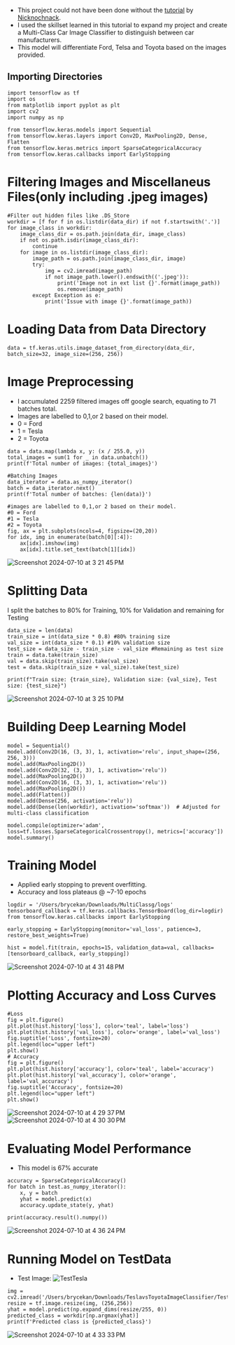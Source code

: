 

- This project could not have been done without the [tutorial](https://youtu.be/jztwpsIzEGc?si=EYYvCAhanVw8xWEP) by [Nicknochnack](https://github.com/nicknochnack/ImageClassification).
- I used the skillset learned in this tutorial to expand my project and create a Multi-Class Car Image Classifier to distinguish between car manufacturers. 
- This model will differentiate Ford, Telsa and Toyota based on the images provided.
## Importing Directories

```
import tensorflow as tf
import os
from matplotlib import pyplot as plt
import cv2
import numpy as np

from tensorflow.keras.models import Sequential
from tensorflow.keras.layers import Conv2D, MaxPooling2D, Dense, Flatten
from tensorflow.keras.metrics import SparseCategoricalAccuracy
from tensorflow.keras.callbacks import EarlyStopping
```

# Filtering Images and Miscellaneus Files(only including .jpeg images)
```
#Filter out hidden files like .DS_Store
workdir = [f for f in os.listdir(data_dir) if not f.startswith('.')]
for image_class in workdir: 
    image_class_dir = os.path.join(data_dir, image_class)
    if not os.path.isdir(image_class_dir):
        continue
    for image in os.listdir(image_class_dir):
        image_path = os.path.join(image_class_dir, image)
        try: 
            img = cv2.imread(image_path)
            if not image_path.lower().endswith(('.jpeg')):
                print('Image not in ext list {}'.format(image_path))
                os.remove(image_path)
        except Exception as e: 
            print('Issue with image {}'.format(image_path))
```

# Loading Data from Data Directory
```
data = tf.keras.utils.image_dataset_from_directory(data_dir, batch_size=32, image_size=(256, 256))
```
# Image Preprocessing
- I accumulated 2259 filtered images off google search, equating to 71 batches total.
- Images are labelled to 0,1,or 2 based on their model.
- 0 = Ford
- 1 = Tesla
- 2 = Toyota
```
data = data.map(lambda x, y: (x / 255.0, y))
total_images = sum(1 for _ in data.unbatch())
print(f'Total number of images: {total_images}')

#Batching Images
data_iterator = data.as_numpy_iterator()
batch = data_iterator.next()
print(f'Total number of batches: {len(data)}')

#images are labelled to 0,1,or 2 based on their model.
#0 = Ford
#1 = Tesla
#2 = Toyota
fig, ax = plt.subplots(ncols=4, figsize=(20,20))
for idx, img in enumerate(batch[0][:4]):
    ax[idx].imshow(img)
    ax[idx].title.set_text(batch[1][idx])
```
![Screenshot 2024-07-10 at 3 21 45 PM](https://github.com/brycekan123/Multi-Class-Car-Image-Classifier/assets/119905092/d5dbcd95-4275-49aa-9b2a-8fb23eb1e31d)

# Splitting Data
I split the batches to 80% for Training, 10% for Validation and remaining for Testing
```
data_size = len(data)
train_size = int(data_size * 0.8) #80% training size
val_size = int(data_size * 0.1) #10% validation size  
test_size = data_size - train_size - val_size #Remaining as test size
train = data.take(train_size)
val = data.skip(train_size).take(val_size)
test = data.skip(train_size + val_size).take(test_size)

print(f"Train size: {train_size}, Validation size: {val_size}, Test size: {test_size}")
```
![Screenshot 2024-07-10 at 3 25 10 PM](https://github.com/brycekan123/Multi-Class-Car-Image-Classifier/assets/119905092/ac606ea8-ce7d-4166-8426-2c95eb1494d7)

# Building Deep Learning Model
```
model = Sequential()
model.add(Conv2D(16, (3, 3), 1, activation='relu', input_shape=(256, 256, 3)))
model.add(MaxPooling2D())
model.add(Conv2D(32, (3, 3), 1, activation='relu'))
model.add(MaxPooling2D())
model.add(Conv2D(16, (3, 3), 1, activation='relu'))
model.add(MaxPooling2D())
model.add(Flatten())
model.add(Dense(256, activation='relu'))
model.add(Dense(len(workdir), activation='softmax'))  # Adjusted for multi-class classification

model.compile(optimizer='adam', loss=tf.losses.SparseCategoricalCrossentropy(), metrics=['accuracy'])
model.summary()
```

# Training Model
- Applied early stopping to prevent overfitting.
- Accuracy and loss plateaus @ ~7-10 epochs
```
logdir = '/Users/brycekan/Downloads/MultiClassg/logs'
tensorboard_callback = tf.keras.callbacks.TensorBoard(log_dir=logdir)
from tensorflow.keras.callbacks import EarlyStopping

early_stopping = EarlyStopping(monitor='val_loss', patience=3, restore_best_weights=True)

hist = model.fit(train, epochs=15, validation_data=val, callbacks=[tensorboard_callback, early_stopping])
```
![Screenshot 2024-07-10 at 4 31 48 PM](https://github.com/brycekan123/Multi-Class-Car-Image-Classifier/assets/119905092/577d0667-2de6-414e-9962-e9d28725be73)

# Plotting Accuracy and Loss Curves
```
#Loss
fig = plt.figure()
plt.plot(hist.history['loss'], color='teal', label='loss')
plt.plot(hist.history['val_loss'], color='orange', label='val_loss')
fig.suptitle('Loss', fontsize=20)
plt.legend(loc="upper left")
plt.show()
# Accuracy
fig = plt.figure()
plt.plot(hist.history['accuracy'], color='teal', label='accuracy')
plt.plot(hist.history['val_accuracy'], color='orange', label='val_accuracy')
fig.suptitle('Accuracy', fontsize=20)
plt.legend(loc="upper left")
plt.show()
```
![Screenshot 2024-07-10 at 4 29 37 PM](https://github.com/brycekan123/Multi-Class-Car-Image-Classifier/assets/119905092/c0607ce0-07d8-4260-8079-61cf444720c6)
![Screenshot 2024-07-10 at 4 30 30 PM](https://github.com/brycekan123/Multi-Class-Car-Image-Classifier/assets/119905092/d4219006-edc6-46ef-ae2e-a7cbb7c5ca50)

# Evaluating Model Performance
- This model is 67% accurate
```
accuracy = SparseCategoricalAccuracy()
for batch in test.as_numpy_iterator(): 
    x, y = batch
    yhat = model.predict(x)
    accuracy.update_state(y, yhat)

print(accuracy.result().numpy())
```
![Screenshot 2024-07-10 at 4 36 24 PM](https://github.com/brycekan123/Multi-Class-Car-Image-Classifier/assets/119905092/bd7a5ed7-1af6-4f14-9567-f32314990c7e)
# Running Model on TestData
- Test Image:
![TestTesla](https://github.com/brycekan123/Multi-Class-Car-Image-Classifier/assets/119905092/6d8e4949-f849-422c-872e-a0607344d5d2)

```
img = cv2.imread('/Users/brycekan/Downloads/TeslavsToyotaImageClassifier/TestData/TestTesla.jpeg')
resize = tf.image.resize(img, (256,256))
yhat = model.predict(np.expand_dims(resize/255, 0))
predicted_class = workdir[np.argmax(yhat)]
print(f'Predicted class is {predicted_class}')
```
![Screenshot 2024-07-10 at 4 33 33 PM](https://github.com/brycekan123/Multi-Class-Car-Image-Classifier/assets/119905092/ca914fe1-3ad5-466b-9364-b462d5251f1d)



  
